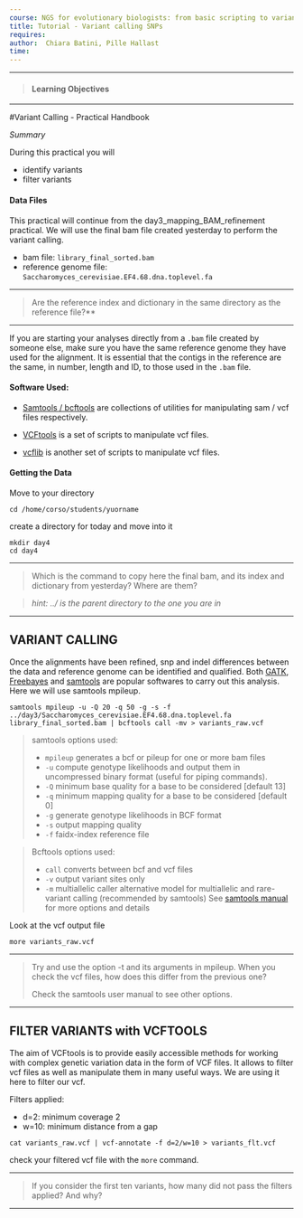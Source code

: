 ```yaml
---
course: NGS for evolutionary biologists: from basic scripting to variant calling
title: Tutorial - Variant calling SNPs
requires:
author:  Chiara Batini, Pille Hallast  
time:
---
```

------------
> #### Learning Objectives
------------


#Variant Calling - Practical Handbook

*Summary*

During this practical you will  
- identify variants
- filter variants

####  Data Files

This practical will continue from the day3_mapping_BAM_refinement practical. We will use the final bam file created yesterday to perform the variant calling.  

- bam file: `library_final_sorted.bam`
- reference genome file: `Saccharomyces_cerevisiae.EF4.68.dna.toplevel.fa`

---
>
>Are the reference index and dictionary in the same directory as the reference file?**
>
---

If you are starting your analyses directly from a `.bam` file created by someone else, make sure you have the same reference genome they have used for the alignment. It is essential that the contigs in the reference are the same, in number, length and ID, to those used in the `.bam` file.

#### Software Used:

- [Samtools / bcftools](http://samtools.sourceforge.net/samtools.shtml) are collections of utilities for manipulating sam / vcf files respectively.  

- [VCFtools](http://vcftools.sourceforge.net/) is a set of scripts to manipulate vcf files.

- [vcflib](https://github.com/ekg/vcflib) is another set of scripts to manipulate vcf files.


#### Getting the Data

Move to your directory
```
cd /home/corso/students/yuorname

```
create a directory for today and move into it
```
mkdir day4
cd day4
```

---
>
>Which is the command to copy here the final bam, and its index and dictionary from yesterday? Where are them?

>*hint: ../ is the parent directory to the one you are in*
>
---

## VARIANT CALLING

Once the alignments have been refined, snp and indel differences between the data and reference genome can be identified and qualified. Both [GATK](https://www.broadinstitute.org/gatk/), [Freebayes](https://github.com/ekg/freebayes) and [samtools](http://samtools.sourceforge.net/) are popular softwares to carry out this analysis. Here we will use samtools mpileup.
```
samtools mpileup -u -Q 20 -q 50 -g -s -f ../day3/Saccharomyces_cerevisiae.EF4.68.dna.toplevel.fa library_final_sorted.bam | bcftools call -mv > variants_raw.vcf

```
>samtools options used:
>- `mpileup`    generates a bcf or pileup for one or more bam files
>- `-u`    compute genotype likelihoods and output them in uncompressed binary format (useful for piping commands).
>- `-Q`    minimum base quality for a base to be considered [default 13]
>- `-q`    minimum mapping quality for a base to be considered [default 0]
>- `-g`    generate genotype likelihoods in BCF format
>- `-s`    output mapping quality
>- `-f`    faidx-index reference file


>Bcftools options used:
> - `call`    converts between bcf and vcf files
> - `-v`    output variant sites only
>- `-m`    multiallelic caller alternative model for multiallelic and rare-variant calling (recommended by samtools)
>See [samtools manual](http://samtools.sourceforge.net/samtools.shtml ) for more options and details

Look at the vcf output file
```
more variants_raw.vcf
```

---
>
> Try and use the option -t and its arguments in mpileup. When you check the vcf files, how does this differ from the previous one?
>
>Check the samtools user manual to see other options.
>
---

## FILTER VARIANTS with VCFTOOLS

The aim of VCFtools is to provide easily accessible methods for working with complex genetic variation data in the form of VCF files. It allows to filter vcf files as well as manipulate them in many useful ways. We are using it here to filter our vcf.

Filters applied:
- d=2: minimum coverage 2
- w=10: minimum distance from a gap


```
cat variants_raw.vcf | vcf-annotate -f d=2/w=10 > variants_flt.vcf

```

check your filtered vcf file with the `more` command.

---
>
> If you consider the first ten variants, how many did not pass the filters applied? And why?
>
----

